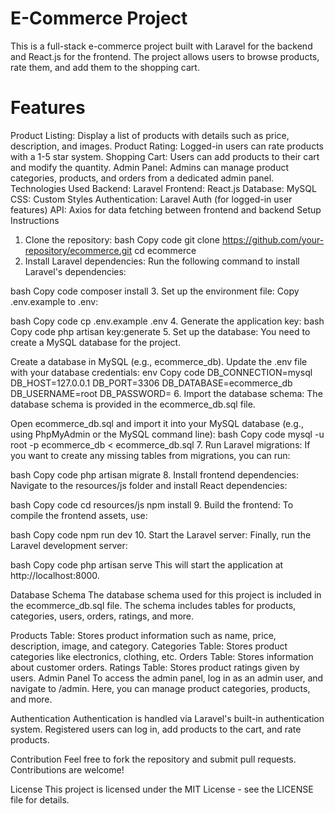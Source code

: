 # E-Commerce Project
This is a full-stack e-commerce project built with Laravel for the backend and React.js for the frontend. The project allows users to browse products, rate them, and add them to the shopping cart.

# Features
Product Listing: Display a list of products with details such as price, description, and images.
Product Rating: Logged-in users can rate products with a 1-5 star system.
Shopping Cart: Users can add products to their cart and modify the quantity.
Admin Panel: Admins can manage product categories, products, and orders from a dedicated admin panel.
Technologies Used
Backend: Laravel
Frontend: React.js
Database: MySQL
CSS: Custom Styles
Authentication: Laravel Auth (for logged-in user features)
API: Axios for data fetching between frontend and backend
Setup Instructions
1. Clone the repository:
bash
Copy code
git clone https://github.com/your-repository/ecommerce.git
cd ecommerce
2. Install Laravel dependencies:
Run the following command to install Laravel's dependencies:

bash
Copy code
composer install
3. Set up the environment file:
Copy .env.example to .env:

bash
Copy code
cp .env.example .env
4. Generate the application key:
bash
Copy code
php artisan key:generate
5. Set up the database:
You need to create a MySQL database for the project.

Create a database in MySQL (e.g., ecommerce_db).
Update the .env file with your database credentials:
env
Copy code
DB_CONNECTION=mysql
DB_HOST=127.0.0.1
DB_PORT=3306
DB_DATABASE=ecommerce_db
DB_USERNAME=root
DB_PASSWORD=
6. Import the database schema:
The database schema is provided in the ecommerce_db.sql file.

Open ecommerce_db.sql and import it into your MySQL database (e.g., using PhpMyAdmin or the MySQL command line):
bash
Copy code
mysql -u root -p ecommerce_db < ecommerce_db.sql
7. Run Laravel migrations:
If you want to create any missing tables from migrations, you can run:

bash
Copy code
php artisan migrate
8. Install frontend dependencies:
Navigate to the resources/js folder and install React dependencies:

bash
Copy code
cd resources/js
npm install
9. Build the frontend:
To compile the frontend assets, use:

bash
Copy code
npm run dev
10. Start the Laravel server:
Finally, run the Laravel development server:

bash
Copy code
php artisan serve
This will start the application at http://localhost:8000.

Database Schema
The database schema used for this project is included in the ecommerce_db.sql file. The schema includes tables for products, categories, users, orders, ratings, and more.

Products Table: Stores product information such as name, price, description, image, and category.
Categories Table: Stores product categories like electronics, clothing, etc.
Orders Table: Stores information about customer orders.
Ratings Table: Stores product ratings given by users.
Admin Panel
To access the admin panel, log in as an admin user, and navigate to /admin. Here, you can manage product categories, products, and more.

Authentication
Authentication is handled via Laravel's built-in authentication system. Registered users can log in, add products to the cart, and rate products.

Contribution
Feel free to fork the repository and submit pull requests. Contributions are welcome!

License
This project is licensed under the MIT License - see the LICENSE file for details.

